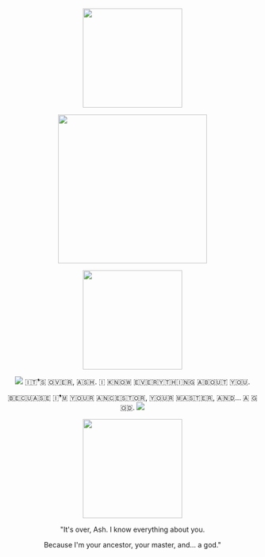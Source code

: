 #

<p align="center">
    <img width="200" src="https://pixelbank.neocities.org/dividers/7936e2bf.gif" alt="">
</p>

<p align="center">
    <img width="300" src="https://files.catbox.moe/gxxmb3.png" alt="">
</p>

<p align="center">
    <img width="200" src="https://pixelbank.neocities.org/dividers/7936e2bf.gif" alt="">
</p>

<p align="center">
<img src="https://pixelbank.neocities.org/decome/wings/a63975ff.gif"> ​🇮​​🇹​❜​🇸​ ​🇴​​🇻​​🇪​​🇷​, ​🇦​​🇸​​🇭​. ​🇮​ ​🇰​​🇳​​🇴​​🇼​ ​🇪​​🇻​​🇪​​🇷​​🇾​​🇹​​🇭​​🇮​​🇳​​🇬​ ​🇦​​🇧​​🇴​​🇺​​🇹​ ​🇾​​🇴​​🇺​.
</p>
<p align="center">
​🇧​​🇪​​🇨​​🇺​​🇦​​🇸​​🇪​ ​🇮​❜​🇲​ ​🇾​​🇴​​🇺​​🇷​ ​🇦​​🇳​​🇨​​🇪​​🇸​​🇹​​🇴​​🇷​, ​🇾​​🇴​​🇺​​🇷​ ​🇲​​🇦​​🇸​​🇹​​🇪​​🇷​, ​🇦​​🇳​​🇩​... ​🇦​ ​🇬​​🇴​​🇩​. <img src="https://pixelbank.neocities.org/decome/wings/20fd0f71.gif">
</p>

<p align="center">
    <img width="200" src="https://pixelbank.neocities.org/dividers/7936e2bf.gif" alt="">
</p>

<p align="center">
"It's over, Ash. I know everything about you.
</p>
<p align="center">
Because I'm your ancestor, your master, and... a god."
</p>

#
